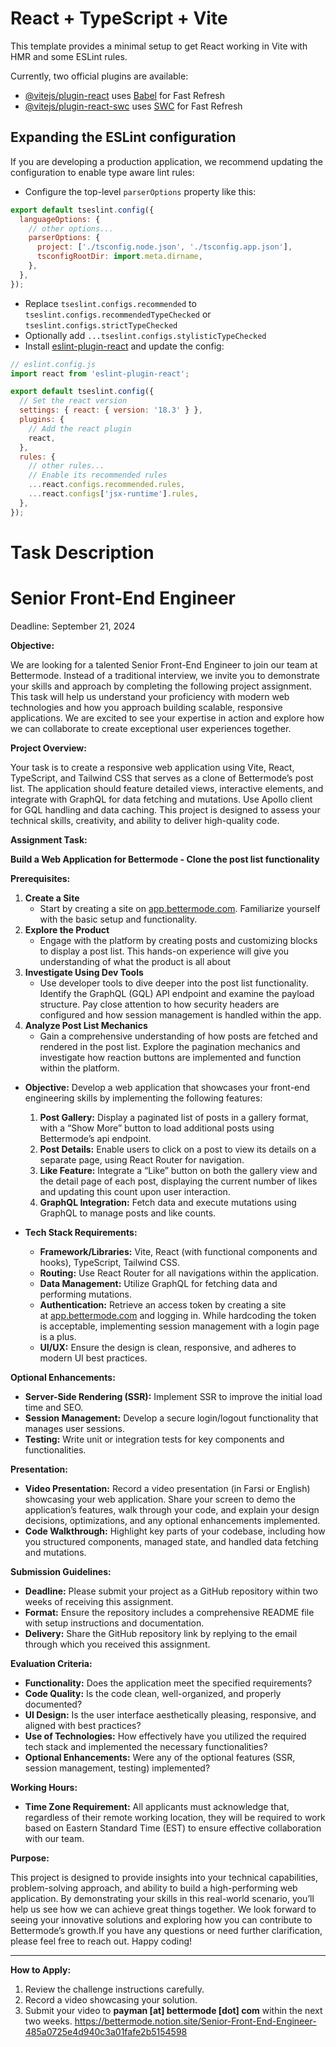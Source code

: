# React + TypeScript + Vite

This template provides a minimal setup to get React working in Vite with HMR and some ESLint rules.

Currently, two official plugins are available:

- [@vitejs/plugin-react](https://github.com/vitejs/vite-plugin-react/blob/main/packages/plugin-react/README.md) uses [Babel](https://babeljs.io/) for Fast Refresh
- [@vitejs/plugin-react-swc](https://github.com/vitejs/vite-plugin-react-swc) uses [SWC](https://swc.rs/) for Fast Refresh

## Expanding the ESLint configuration

If you are developing a production application, we recommend updating the configuration to enable type aware lint rules:

- Configure the top-level `parserOptions` property like this:

```js
export default tseslint.config({
  languageOptions: {
    // other options...
    parserOptions: {
      project: ['./tsconfig.node.json', './tsconfig.app.json'],
      tsconfigRootDir: import.meta.dirname,
    },
  },
});
```

- Replace `tseslint.configs.recommended` to `tseslint.configs.recommendedTypeChecked` or `tseslint.configs.strictTypeChecked`
- Optionally add `...tseslint.configs.stylisticTypeChecked`
- Install [eslint-plugin-react](https://github.com/jsx-eslint/eslint-plugin-react) and update the config:

```js
// eslint.config.js
import react from 'eslint-plugin-react';

export default tseslint.config({
  // Set the react version
  settings: { react: { version: '18.3' } },
  plugins: {
    // Add the react plugin
    react,
  },
  rules: {
    // other rules...
    // Enable its recommended rules
    ...react.configs.recommended.rules,
    ...react.configs['jsx-runtime'].rules,
  },
});
```

# Task Description

# Senior Front-End Engineer

Deadline: September 21, 2024

**Objective:**

We are looking for a talented Senior Front-End Engineer to join our team at Bettermode. Instead of a traditional interview, we invite you to demonstrate your skills and approach by completing the following project assignment. This task will help us understand your proficiency with modern web technologies and how you approach building scalable, responsive applications. We are excited to see your expertise in action and explore how we can collaborate to create exceptional user experiences together.

**Project Overview:**

Your task is to create a responsive web application using Vite, React, TypeScript, and Tailwind CSS that serves as a clone of Bettermode’s post list. The application should feature detailed views, interactive elements, and integrate with GraphQL for data fetching and mutations. Use Apollo client for GQL handling and data caching. This project is designed to assess your technical skills, creativity, and ability to deliver high-quality code.

**Assignment Task:**

**Build a Web Application for Bettermode - Clone the post list functionality**

**Prerequisites:**

1. **Create a Site**
   - Start by creating a site on [app.bettermode.com](https://app.bettermode.com/). Familiarize yourself with the basic setup and functionality.
2. **Explore the Product**
   - Engage with the platform by creating posts and customizing blocks to display a post list. This hands-on experience will give you understanding of what the product is all about
3. **Investigate Using Dev Tools**
   - Use developer tools to dive deeper into the post list functionality. Identify the GraphQL (GQL) API endpoint and examine the payload structure. Pay close attention to how security headers are configured and how session management is handled within the app.
4. **Analyze Post List Mechanics**
   - Gain a comprehensive understanding of how posts are fetched and rendered in the post list. Explore the pagination mechanics and investigate how reaction buttons are implemented and function within the platform.

- **Objective:** Develop a web application that showcases your front-end engineering skills by implementing the following features:

  1. **Post Gallery:** Display a paginated list of posts in a gallery format, with a “Show More” button to load additional posts using Bettermode’s api endpoint.
  2. **Post Details:** Enable users to click on a post to view its details on a separate page, using React Router for navigation.
  3. **Like Feature:** Integrate a “Like” button on both the gallery view and the detail page of each post, displaying the current number of likes and updating this count upon user interaction.
  4. **GraphQL Integration:** Fetch data and execute mutations using GraphQL to manage posts and like counts.

- **Tech Stack Requirements:**
  - **Framework/Libraries:** Vite, React (with functional components and hooks), TypeScript, Tailwind CSS.
  - **Routing:** Use React Router for all navigations within the application.
  - **Data Management:** Utilize GraphQL for fetching data and performing mutations.
  - **Authentication:** Retrieve an access token by creating a site at [app.bettermode.com](http://app.bettermode.com/) and logging in. While hardcoding the token is acceptable, implementing session management with a login page is a plus.
  - **UI/UX:** Ensure the design is clean, responsive, and adheres to modern UI best practices.

**Optional Enhancements:**

- **Server-Side Rendering (SSR):** Implement SSR to improve the initial load time and SEO.
- **Session Management:** Develop a secure login/logout functionality that manages user sessions.
- **Testing:** Write unit or integration tests for key components and functionalities.

**Presentation:**

- **Video Presentation:** Record a video presentation (in Farsi or English) showcasing your web application. Share your screen to demo the application’s features, walk through your code, and explain your design decisions, optimizations, and any optional enhancements implemented.
- **Code Walkthrough:** Highlight key parts of your codebase, including how you structured components, managed state, and handled data fetching and mutations.

**Submission Guidelines:**

- **Deadline:** Please submit your project as a GitHub repository within two weeks of receiving this assignment.
- **Format:** Ensure the repository includes a comprehensive README file with setup instructions and documentation.
- **Delivery:** Share the GitHub repository link by replying to the email through which you received this assignment.

**Evaluation Criteria:**

- **Functionality:** Does the application meet the specified requirements?
- **Code Quality:** Is the code clean, well-organized, and properly documented?
- **UI Design:** Is the user interface aesthetically pleasing, responsive, and aligned with best practices?
- **Use of Technologies:** How effectively have you utilized the required tech stack and implemented the necessary functionalities?
- **Optional Enhancements:** Were any of the optional features (SSR, session management, testing) implemented?

**Working Hours:**

- **Time Zone Requirement:** All applicants must acknowledge that, regardless of their remote working location, they will be required to work based on Eastern Standard Time (EST) to ensure effective collaboration with our team.

**Purpose:**

This project is designed to provide insights into your technical capabilities, problem-solving approach, and ability to build a high-performing web application. By demonstrating your skills in this real-world scenario, you’ll help us see how we can achieve great things together. We look forward to seeing your innovative solutions and exploring how you can contribute to Bettermode’s growth.If you have any questions or need further clarification, please feel free to reach out. Happy coding!

---

**How to Apply:**

1. Review the challenge instructions carefully.
2. Record a video showcasing your solution.
3. Submit your video to **payman [at] bettermode [dot] com** within the next two weeks.
   https://bettermode.notion.site/Senior-Front-End-Engineer-485a0725e4d940c3a01fafe2b5154598
